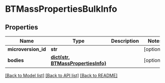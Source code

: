 # BTMassPropertiesBulkInfo

## Properties
Name | Type | Description | Notes
------------ | ------------- | ------------- | -------------
**microversion_id** | **str** |  | [optional] 
**bodies** | [**dict(str, BTMassPropertiesInfo)**](BTMassPropertiesInfo.md) |  | [optional] 

[[Back to Model list]](../README.md#documentation-for-models) [[Back to API list]](../README.md#documentation-for-api-endpoints) [[Back to README]](../README.md)


